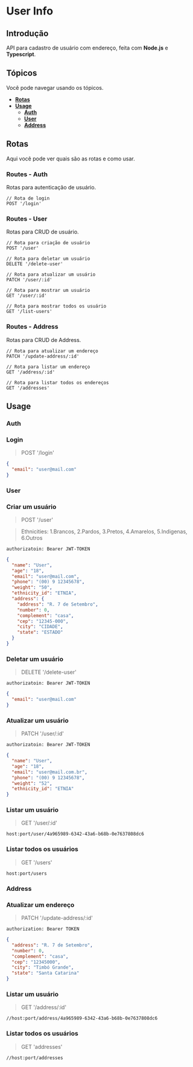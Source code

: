 # User Info

## Introdução

API para cadastro de usuário com endereço, feita com **Node.js** e **Typescript**.

## Tópicos

Você pode navegar usando os tópicos.

* **[Rotas](#rotas)**
* **[Usage](#usage)**
  * **[Auth](#auth)**
  * **[User](#user)**
  * **[Address](#address)**

## Rotas

Aqui você pode ver quais são as rotas e como usar.

### Routes - Auth

Rotas para autenticação de usuário.

```http
// Rota de login
POST '/login'
```

### Routes - User

Rotas para CRUD de usuário.

```http
// Rota para criação de usuário
POST '/user'

// Rota para deletar um usuário
DELETE '/delete-user'

// Rota para atualizar um usuário
PATCH '/user/:id'

// Rota para mostrar um usuário
GET '/user/:id'

// Rota para mostrar todos os usuário
GET '/list-users'
```



### Routes - Address

Rotas para CRUD de Address.

```http
// Rota para atualizar um endereço
PATCH '/update-address/:id'

// Rota para listar um endereço
GET '/address/:id'

// Rota para listar todos os endereços
GET '/addresses'
```

## Usage

### Auth

### Login

> POST '/login'

```json
{
  "email": "user@mail.com"
}
```

### User

### Criar um usuário

> POST '/user'

> Ethnicities: 1.Brancos, 2.Pardos, 3.Pretos, 4.Amarelos, 5.Indigenas, 6.Outros

```http
authorizatoin: Bearer JWT-TOKEN
```

```json
{
  "name": "User",
  "age": "18",
  "email": "user@mail.com",
  "phone": "(00) 9 12345678",
  "weight": "50",
  "ethnicity_id": "ETNIA",
  "address": {
    "address": "R. 7 de Setembro",
    "number": 0,
    "complement": "casa",
    "cep": "12345-000",
    "city": "CIDADE",
    "state": "ESTADO"
  }
}
```

### Deletar um usuário

> DELETE '/delete-user'

```http
authorizatoin: Bearer JWT-TOKEN
```

```json
{
  "email": "user@mail.com"
}
```

### Atualizar um usuário

> PATCH '/user/:id'

```http
authorizatoin: Bearer JWT-TOKEN
```

```json
{
  "name": "User",
  "age": "18",
  "email": "user@mail.com.br",
  "phone": "(00) 9 12345678",
  "weight": "52",
  "ethnicity_id": "ETNIA"
}
```

### Listar um usuário

> GET '/user/:id'

```
host:port/user/4a965989-6342-43a6-b68b-0e7637808dc6
```

### Listar todos os usuários

> GET '/users'

```
host:port/users
```

### Address

### Atualizar um endereço

> PATCH '/update-address/:id'

```http
authorization: Bearer TOKEN
```

```json
{
  "address": "R. 7 de Setembro",
  "number": 0,
  "complement": "casa",
  "cep": "12345000",
  "city": "Timbó Grande",
  "state": "Santa Catarina"
}
```

### Listar um usuário

> GET '/address/:id'

```
//host:port/address/4a965989-6342-43a6-b68b-0e7637808dc6
```

### Listar todos os usuários

> GET 'addresses' 

```
//host:port/addresses
```
